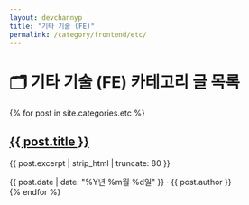 ```yaml
---
layout: devchannyp
title: "기타 기술 (FE)"
permalink: /category/frontend/etc/
---
```


<h1>🗂️ 기타 기술 (FE) 카테고리 글 목록</h1>

<main class="main-grid">
  <section class="articles">
    {% for post in site.categories.etc %}
      <div class="card post-card" data-category="{{ post.categories | join: ' ' }}">
        <div class="card-thumbnail" style="background-image: url('{{ post.thumbnail | default: '/assets/img/default.png' }}')"></div>
        <div class="card-content">
          <h2><a href="{{ post.url }}">{{ post.title }}</a></h2>
          <p>{{ post.excerpt | strip_html | truncate: 80 }}</p>
          <div class="card-meta">{{ post.date | date: "%Y년 %m월 %d일" }} · {{ post.author }}</div>
        </div>
      </div>
    {% endfor %}
  </section>
</main>
